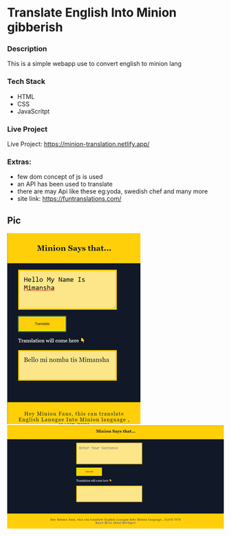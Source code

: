 # Translate English Into Minion gibberish

### Description
This is a simple webapp use to convert english to minion lang
### Tech Stack
- HTML
- CSS
- JavaScritpt
### Live Project
Live Project: https://minion-translation.netlify.app/
### Extras:
- few dom concept of js is used 	
- an API has been used to translate	
- there are may Api like these eg:yoda,  swedish chef and many more
- site link: https://funtranslations.com/ 
## Pic
![mob view](https://github.com/mimansha-swarup/Learning-how-to-use-API/blob/main/output/mobview.png)
![mob view](https://github.com/mimansha-swarup/Learning-how-to-use-API/blob/main/output/desktopview.png)
